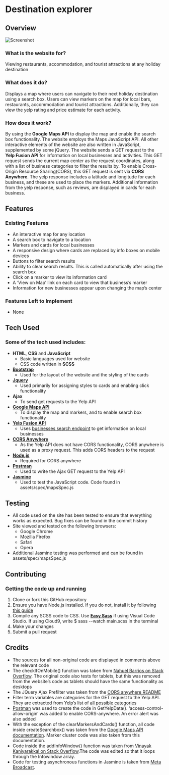 # Destination explorer 

## Overview
![Screenshot](https://snag.gy/H6nIPV.jpg)

### What is the website for?
Viewing restaurants, accommodation, and tourist attractions at any holiday destination

### What does it do?
Displays a map where users can navigate to their next holiday destination using a search box. Users can view markers on the map for local bars, restaurants, accommodation and tourist attractions. Additionally, they can view the yelp rating and price estimate for each activity. 

### How does it work?
By using the **Google Maps API** to display the map and enable the search box functionality. The website employs the Maps JavaScript API. All other interactive elements of the website are also written in JavaScript, supplemented by some jQuery. The website sends a GET request to the **Yelp Fusion API** for information on local businesses and activities. This GET request sends the current map center as the request coordinates, along with a list of business categories to filter the results by. To enable Cross-Origin Resource Sharing(CORS), this GET request is sent via **CORS Anywhere**.  The yelp response includes a latitude and longitude for each business, and these are used to place the markers. Additional information from the yelp response, such as reviews, are displayed in cards for each business.

## Features

### Existing Features
- An interactive map for any location
- A search box to navigate to a location 
- Markers and cards for local businesses 
- A responsive design where cards are replaced by info boxes on mobile devices
- Buttons to filter search results 
- Ability to clear search results. This is called automatically after using the search box
- Click on a marker to view its information card
- A ‘View on Map’ link on each card to view that business’s marker
- Information for new businesses appear upon changing the map’s center

### Features Left to Implement
- None

## Tech Used

### Some of the tech used includes:
- **HTML**, **CSS** and **JavaScript**
    * Basic languages used for website
    * CSS code written in **SCSS**
- [**Bootstrap**](http://getbootstrap.com/)
    * Used for the layout of the website and the styling of the cards
- [**Jquery**](https://jquery.com)
    * Used primarily for assigning styles to cards and enabling click functionality 
- **Ajax**
    * To send get requests to the Yelp API
- [**Google Maps API**](https://cloud.google.com/maps-platform/)
    * To display the map and markers, and to enable search box functionality 
- [**Yelp Fusion API**](https://www.yelp.ie/developers/documentation/v3)
    * Uses [businesses search endpoint](https://www.yelp.ie/developers/documentation/v3/business_search) to get information on local businesses
- [**CORS Anywhere**](https://github.com/Rob--W/cors-anywhere)
    * As the Yelp API does not have CORS functionality, CORS anywhere is used as a proxy request. This adds CORS headers to the request
- [**Node.js**](https://nodejs.org/en/)
    * Required for CORS anywhere
- [**Postman**](https://www.getpostman.com/)
    * Used to write the Ajax GET request to the Yelp API
- [**Jasmine**](https://jasmine.github.io/)
    * Used to test the JavaScript code. Code found in assets/spec/mapsSpec.js


## Testing
- All code used on the site has been tested to ensure that everything works as expected. Bug fixes can be found in the commit history
- Site viewed and tested on the following browsers:
    * Google Chrome
    * Mozilla Firefox
    * Safari 
    * Opera
- Additional Jasmine testing was performed and can be found in assets/spec/mapsSpec.js

## Contributing

### Getting the code up and running 
1. Clone or fork this GitHub repository 
2. Ensure you have Node.js installed. If you do not, install it by following [this guide](https://nodejs.org/en/)
3. Compile any SCSS code to CSS. Use [**Easy Sass**](https://marketplace.visualstudio.com/items?itemName=spook.easysass) if using Visual Code Studio. If using Cloud9, write $ sass --watch main.scss in the terminal
4. Make your changes
5. Submit a pull request 

## Credits
- The sources for all non-original code are displayed in comments above the relevant code
- The checkIfOnMobile() function was taken from [Nahuel Barrios on Stack Overflow](https://stackoverflow.com/questions/9048253/in-javascript-if-mobile-phone). The original code also tests for tablets, but this was removed from the website’s code as tablets should have the same functionality as desktops
- The JQuery Ajax Prefilter was taken from the [CORS anywhere README](https://github.com/Rob--W/cors-anywhere/blob/master/README.md)
- Filter term variables are categories for the GET request to the Yelp API. They are extracted from Yelp’s list of [all possible categories](https://www.yelp.com/developers/documentation/v3/all_category_list)
- [Postman](https://www.getpostman.com/) was used to create the code in GetYelpData(). ‘access-control-allow-origin’ was added to enable CORS-anywhere. An error alert was also added
- With the exception of the clearMarkersAndCards() function, all code inside createSearchbox() was taken from the [Google Maps API documentation](https://developers.google.com/maps/documentation/javascript/examples/places-searchbox). Marker cluster code was also taken from this documentation.
- Code inside the addInfoWindow() function was taken from [Vinayak Kaniyarakkal on Stack Overflow](https://stackoverflow.com/questions/11106671/google-maps-api-multiple-markers-with-infowindows).The code was edited so that it loops through the Infowindow array.
- Code for testing asynchronous functions in Jasmine is taken from [Meta Broadcast](https://metabroadcast.com/blog/asynchronous-testing-with-jasmine).
